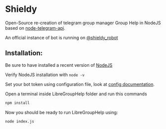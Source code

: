 # Shieldy

Open-Source re-creation of telegram group manager Group Help in NodeJS based on [node-telegram-api](https://github.com/yagop/node-telegram-bot-api).

An official instance of bot is running on [@shieldy_robot](https://t.me/shieldy_robot)


## Installation:

Be sure to have installed a recent version of [NodeJS](https://nodejs.org/)

Verify NodeJS installation with `node -v`

Set your bot token using configuration file, look at [config documentation](https://sp3rick.github.io/GroupHelp/wiki/configuration/).

Open a terminal inside LibreGroupHelp folder and run this commands

```bash
npm install
```

Now you should be ready to run LibreGroupHelp using:
```bash
node index.js
```

